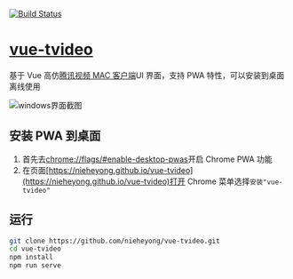 [![Build Status](https://travis-ci.com/nieheyong/vue-tvideo.svg?branch=master)](https://travis-ci.com/nieheyong/vue-tvideo)

# [vue-tvideo](https://github.com/nieheyong/vue-tvideo)

基于 Vue 高仿[腾讯视频 MAC 客户端](http://v.qq.com/download.html#mac)UI 界面，支持 PWA 特性，可以安装到桌面离线使用

![windows界面截图](https://user-images.githubusercontent.com/9368693/47719662-d3169100-dc86-11e8-82b9-c4faf3d10c78.png)

## 安装 PWA 到桌面

1. 首先去[chrome://flags/#enable-desktop-pwas](chrome://flags/#enable-desktop-pwas)开启 Chrome PWA 功能
2. 在页面[https://nieheyong.github.io/vue-tvideo](https://nieheyong.github.io/vue-tvideo)打开 Chrome 菜单选择`安装"vue-tvideo"`

## 运行

```bash
git clone https://github.com/nieheyong/vue-tvideo.git
cd vue-tvideo
npm install
npm run serve
```
